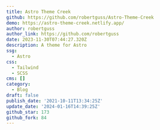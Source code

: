 ```yaml
---
title: Astro Theme Creek
github: https://github.com/robertguss/Astro-Theme-Creek
demo: https://astro-theme-creek.netlify.app/
author: robertguss
author_link: https://github.com/robertguss
date: 2023-11-30T07:44:27.320Z
description: A theme for Astro
ssg:
  - Astro
css:
  - Tailwind
  - SCSS
cms: []
category:
  - Blog
draft: false
publish_date: '2021-10-11T13:34:25Z'
update_date: '2024-01-16T14:39:25Z'
github_star: 173
github_fork: 84
---
```

